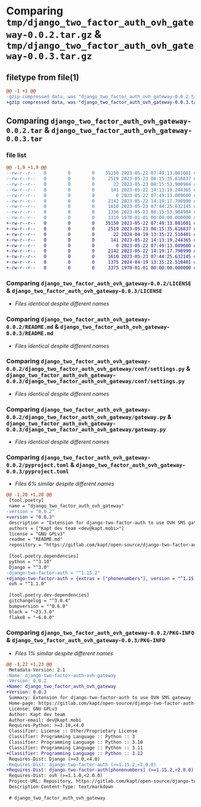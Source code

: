 # Comparing `tmp/django_two_factor_auth_ovh_gateway-0.0.2.tar.gz` & `tmp/django_two_factor_auth_ovh_gateway-0.0.3.tar.gz`

## filetype from file(1)

```diff
@@ -1 +1 @@
-gzip compressed data, was "django_two_factor_auth_ovh_gateway-0.0.2.tar", max compression
+gzip compressed data, was "django_two_factor_auth_ovh_gateway-0.0.3.tar", max compression
```

## Comparing `django_two_factor_auth_ovh_gateway-0.0.2.tar` & `django_two_factor_auth_ovh_gateway-0.0.3.tar`

### file list

```diff
@@ -1,9 +1,9 @@
--rw-r--r--   0        0        0    35150 2023-05-22 07:49:13.081601 django_two_factor_auth_ovh_gateway-0.0.2/LICENSE
--rw-r--r--   0        0        0     2519 2023-05-23 08:15:35.616837 django_two_factor_auth_ovh_gateway-0.0.2/README.md
--rw-r--r--   0        0        0       22 2023-05-23 08:15:53.900984 django_two_factor_auth_ovh_gateway-0.0.2/django_two_factor_auth_ovh_gateway/__init__.py
--rw-r--r--   0        0        0      141 2023-05-22 14:13:19.244365 django_two_factor_auth_ovh_gateway-0.0.2/django_two_factor_auth_ovh_gateway/apps.py
--rw-r--r--   0        0        0        0 2023-05-22 07:49:13.089600 django_two_factor_auth_ovh_gateway-0.0.2/django_two_factor_auth_ovh_gateway/conf/__init__.py
--rw-r--r--   0        0        0     2142 2023-05-22 14:19:17.798990 django_two_factor_auth_ovh_gateway-0.0.2/django_two_factor_auth_ovh_gateway/conf/settings.py
--rw-r--r--   0        0        0     1610 2023-05-23 07:44:25.632145 django_two_factor_auth_ovh_gateway-0.0.2/django_two_factor_auth_ovh_gateway/gateway.py
--rw-r--r--   0        0        0     1336 2023-05-23 08:15:53.904984 django_two_factor_auth_ovh_gateway-0.0.2/pyproject.toml
--rw-r--r--   0        0        0     3310 1970-01-01 00:00:00.000000 django_two_factor_auth_ovh_gateway-0.0.2/PKG-INFO
+-rw-r--r--   0        0        0    35150 2023-05-22 07:49:13.081601 django_two_factor_auth_ovh_gateway-0.0.3/LICENSE
+-rw-r--r--   0        0        0     2519 2023-05-23 08:15:35.616837 django_two_factor_auth_ovh_gateway-0.0.3/README.md
+-rw-r--r--   0        0        0       22 2024-04-19 13:35:22.510401 django_two_factor_auth_ovh_gateway-0.0.3/django_two_factor_auth_ovh_gateway/__init__.py
+-rw-r--r--   0        0        0      141 2023-05-22 14:13:19.244365 django_two_factor_auth_ovh_gateway-0.0.3/django_two_factor_auth_ovh_gateway/apps.py
+-rw-r--r--   0        0        0        0 2023-05-22 07:49:13.089600 django_two_factor_auth_ovh_gateway-0.0.3/django_two_factor_auth_ovh_gateway/conf/__init__.py
+-rw-r--r--   0        0        0     2142 2023-05-22 14:19:17.798990 django_two_factor_auth_ovh_gateway-0.0.3/django_two_factor_auth_ovh_gateway/conf/settings.py
+-rw-r--r--   0        0        0     1610 2023-05-23 07:44:25.632145 django_two_factor_auth_ovh_gateway-0.0.3/django_two_factor_auth_ovh_gateway/gateway.py
+-rw-r--r--   0        0        0     1375 2024-04-19 13:35:22.510401 django_two_factor_auth_ovh_gateway-0.0.3/pyproject.toml
+-rw-r--r--   0        0        0     3375 1970-01-01 00:00:00.000000 django_two_factor_auth_ovh_gateway-0.0.3/PKG-INFO
```

### Comparing `django_two_factor_auth_ovh_gateway-0.0.2/LICENSE` & `django_two_factor_auth_ovh_gateway-0.0.3/LICENSE`

 * *Files identical despite different names*

### Comparing `django_two_factor_auth_ovh_gateway-0.0.2/README.md` & `django_two_factor_auth_ovh_gateway-0.0.3/README.md`

 * *Files identical despite different names*

### Comparing `django_two_factor_auth_ovh_gateway-0.0.2/django_two_factor_auth_ovh_gateway/conf/settings.py` & `django_two_factor_auth_ovh_gateway-0.0.3/django_two_factor_auth_ovh_gateway/conf/settings.py`

 * *Files identical despite different names*

### Comparing `django_two_factor_auth_ovh_gateway-0.0.2/django_two_factor_auth_ovh_gateway/gateway.py` & `django_two_factor_auth_ovh_gateway-0.0.3/django_two_factor_auth_ovh_gateway/gateway.py`

 * *Files identical despite different names*

### Comparing `django_two_factor_auth_ovh_gateway-0.0.2/pyproject.toml` & `django_two_factor_auth_ovh_gateway-0.0.3/pyproject.toml`

 * *Files 6% similar despite different names*

```diff
@@ -1,20 +1,20 @@
 [tool.poetry]
 name = "django_two_factor_auth_ovh_gateway"
-version = "0.0.2"
+version = "0.0.3"
 description = "Extension for django-two-factor-auth to use OVH SMS gateway"
 authors = ["Kapt dev team <dev@kapt.mobi>"]
 license = "GNU GPLv3"
 readme = "README.md"
 repository = "https://gitlab.com/kapt/open-source/django-two-factor-auth-ovh-gateway"
 
 [tool.poetry.dependencies]
 python = "^3.10"
 Django = "^3.0"
-django-two-factor-auth = "^1.15.2"
+django-two-factor-auth = {extras = ["phonenumbers"], version = "^1.15.2"}
 ovh = "^1.1.0"
 
 [tool.poetry.dev-dependencies]
 gitchangelog = "^3.0.4"
 bumpversion = "^0.6.0"
 black = "~23.3.0"
 flake8 = "~6.0.0"
```

### Comparing `django_two_factor_auth_ovh_gateway-0.0.2/PKG-INFO` & `django_two_factor_auth_ovh_gateway-0.0.3/PKG-INFO`

 * *Files 1% similar despite different names*

```diff
@@ -1,22 +1,23 @@
 Metadata-Version: 2.1
-Name: django-two-factor-auth-ovh-gateway
-Version: 0.0.2
+Name: django_two_factor_auth_ovh_gateway
+Version: 0.0.3
 Summary: Extension for django-two-factor-auth to use OVH SMS gateway
 Home-page: https://gitlab.com/kapt/open-source/django-two-factor-auth-ovh-gateway
 License: GNU GPLv3
 Author: Kapt dev team
 Author-email: dev@kapt.mobi
 Requires-Python: >=3.10,<4.0
 Classifier: License :: Other/Proprietary License
 Classifier: Programming Language :: Python :: 3
 Classifier: Programming Language :: Python :: 3.10
 Classifier: Programming Language :: Python :: 3.11
+Classifier: Programming Language :: Python :: 3.12
 Requires-Dist: Django (>=3.0,<4.0)
-Requires-Dist: django-two-factor-auth (>=1.15.2,<2.0.0)
+Requires-Dist: django-two-factor-auth[phonenumbers] (>=1.15.2,<2.0.0)
 Requires-Dist: ovh (>=1.1.0,<2.0.0)
 Project-URL: Repository, https://gitlab.com/kapt/open-source/django-two-factor-auth-ovh-gateway
 Description-Content-Type: text/markdown
 
 # django_two_factor_auth_ovh_gateway
```

